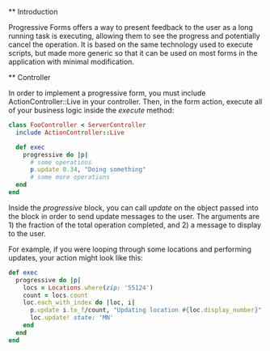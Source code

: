 ** Introduction 

Progressive Forms offers a way to present feedback to the user as a long running task is executing, allowing them to see the progress and potentially cancel the operation. It is based on the same technology used to execute scripts, but made more generic so that it can be used on most forms in the application with minimal modification.

** Controller 

In order to implement a progressive form, you must include ActionController::Live in your controller. Then, in the form action, execute all of your business logic inside the _execute_ method: 

```ruby
class FooController < ServerController 
  include ActionController::Live

  def exec
    progressive do |p|
      # some operations
      p.update 0.34, "Doing something"
      # some more operations
  end
end
```

Inside the _progressive_ block, you can call _update_ on the object passed into the block in order to send update messages to the user. The arguments are 1) the fraction of the total operation completed, and 2) a message to display to the user. 

For example, if you were looping through some locations and performing updates, your action might look like this: 

```ruby
def exec
  progressive do |p|
    locs = Locations.where(zip: '55124')
    count = locs.count
    loc.each_with_index do |loc, i|
      p.update i.to_f/count, "Updating location #{loc.display_number}"
      loc.update! state: 'MN'
    end
  end
end
```